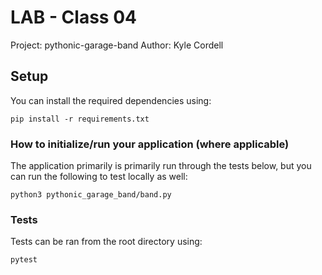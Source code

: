 # LAB - Class 04

Project: pythonic-garage-band
Author: Kyle Cordell

## Setup
You can install the required dependencies using:
```
pip install -r requirements.txt
```

### How to initialize/run your application (where applicable)
The application primarily is primarily run through the tests below, but you can run the following to test locally as well:
```
python3 pythonic_garage_band/band.py
```


### Tests
Tests can be ran from the root directory using:
```
pytest
```